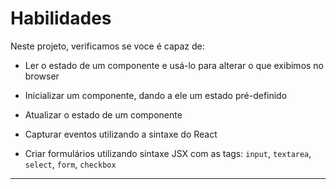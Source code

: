 # Habilidades

Neste projeto, verificamos se voce é capaz de:

* Ler o estado de um componente e usá-lo para alterar o que exibimos no browser

* Inicializar um componente, dando a ele um estado pré-definido

* Atualizar o estado de um componente

* Capturar eventos utilizando a sintaxe do React

* Criar formulários utilizando sintaxe JSX com as tags: `input`, `textarea`, `select`, `form`, `checkbox`

---
